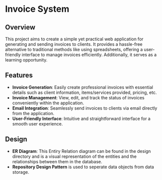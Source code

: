 # Invoice System
## Overview
This project aims to create a simple yet practical web application for generating and sending invoices to clients. It provides a hassle-free alternative to traditional methods like using spreadsheets, offering a user-friendly interface to manage invoices efficiently. Additionally, it serves as a learning opportunity.

## Features

- **Invoice Generation**: Easily create professional invoices with essential details such as client information, items/services provided, pricing, etc.
- **Invoice Management**: View, edit, and track the status of invoices conveniently within the application.
- **Email Integration**: Seamlessly send invoices to clients via email directly from the application.
- **User-Friendly Interface**: Intuitive and straightforward interface for a smooth user experience.

## Design
- **ER Diagram**: This Entiry Relation diagram can be found in the design directory and is a visual representation of the entities and the relationships between them in the database.
- **Repository Design Pattern** is used to seperate data objects from data storage.